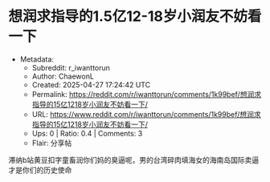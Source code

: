 # 想润求指导的1.5亿12-18岁小润友不妨看一下

- Metadata:
  - Subreddit: r_iwanttorun
  - Author: ChaewonL
  - Created: 2025-04-27 17:24:42 UTC
  - Permalink: https://reddit.com/r/iwanttorun/comments/1k99bef/想润求指导的15亿1218岁小润友不妨看一下/
  - URL: https://www.reddit.com/r/iwanttorun/comments/1k99bef/想润求指导的15亿1218岁小润友不妨看一下/
  - Ups: 0 | Ratio: 0.4 | Comments: 3
  - Flair: 分享帖


滞纳b站黄豆扣字童畜润你们妈的臭逼呢，男的台湾碎肉填海女的海南岛国际卖逼才是你们的历史使命

